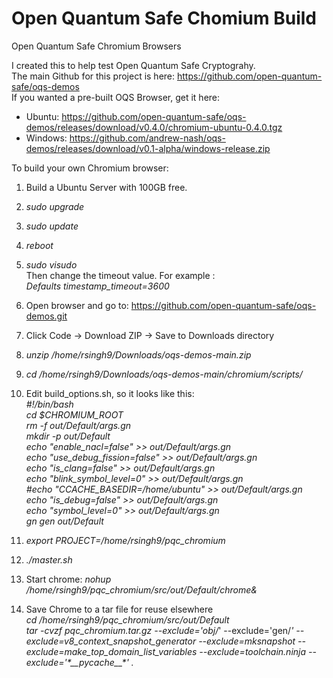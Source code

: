 # Open Quantum Safe Chomium Build
Open Quantum Safe Chromium Browsers

I created this to help test Open Quantum Safe Cryptograhy.
<br>The main Github for this project is here: https://github.com/open-quantum-safe/oqs-demos
<br>If you wanted a pre-built OQS Browser, get it here:
- Ubuntu: https://github.com/open-quantum-safe/oqs-demos/releases/download/v0.4.0/chromium-ubuntu-0.4.0.tgz
- Windows: https://github.com/andrew-nash/oqs-demos/releases/download/v0.1-alpha/windows-release.zip

To build your own Chromium browser:
1. Build a Ubuntu Server with 100GB free.
2. *sudo upgrade*
3. *sudo update*
4. *reboot*
5. *sudo visudo*
<br>Then change the timeout value. For example :
<br> *Defaults timestamp_timeout=3600*
6. Open browser and go to: https://github.com/open-quantum-safe/oqs-demos.git
7. Click Code -> Download ZIP -> Save to Downloads directory
8. *unzip /home/rsingh9/Downloads/oqs-demos-main.zip*
9. *cd /home/rsingh9/Downloads/oqs-demos-main/chromium/scripts/*
10. Edit build_options.sh, so it looks like this:
<br>*#!/bin/bash
<br>  cd $CHROMIUM_ROOT
<br>  rm -f out/Default/args.gn
<br>  mkdir -p out/Default
<br>  echo "enable_nacl=false" >> out/Default/args.gn
<br>  echo "use_debug_fission=false" >> out/Default/args.gn
<br>  echo "is_clang=false" >> out/Default/args.gn
<br>  echo "blink_symbol_level=0" >> out/Default/args.gn
<br>  #echo "CCACHE_BASEDIR=/home/ubuntu" >> out/Default/args.gn
<br>  echo "is_debug=false" >> out/Default/args.gn
<br>  echo "symbol_level=0" >> out/Default/args.gn
<br>  gn gen out/Default*

13. *export PROJECT=/home/rsingh9/pqc_chromium*
14. *./master.sh*
15. Start chrome: *nohup /home/rsingh9/pqc_chromium/src/out/Default/chrome&*
16. Save Chrome to a tar file for reuse elsewhere
<br>*cd /home/rsingh9/pqc_chromium/src/out/Default
<br>tar -cvzf pqc_chromium.tar.gz --exclude='obj/*' --exclude='gen/*' --exclude=v8_context_snapshot_generator --exclude=mksnapshot --exclude=make_top_domain_list_variables --exclude=toolchain.ninja --exclude='\*\_\_pycache\_\_\*' .*

